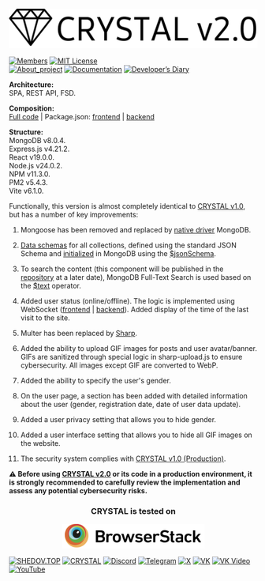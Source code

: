 [<img src="https://raw.githubusercontent.com/CrystalSystems/crystal-v2.0/refs/heads/main/assets/crystal-v2.0_logo.png">](https://shedov.top/description-and-capabilities-of-crystal-v2-0/)


[![Members](https://img.shields.io/badge/dynamic/json?style=for-the-badge&label=&logo=discord&logoColor=white&labelColor=black&color=%23f3f3f3&query=$.approximate_member_count&url=https%3A%2F%2Fdiscord.com%2Fapi%2Finvites%2FENB7RbxVZE%3Fwith_counts%3Dtrue)](https://discord.gg/ENB7RbxVZE)&nbsp;[![MIT License](https://img.shields.io/badge/license-MIT-blue.svg?style=for-the-badge&logo=5865F2&logoColor=black&labelColor=black&color=%23f3f3f3)](https://github.com/CrystalSystems/crystal-v2.0/blob/main/LICENSE)<br/>
[![About_project](https://img.shields.io/badge/About_project-black?style=for-the-badge)](https://shedov.top/about-the-crystal-project)&nbsp;[![Documentation](https://img.shields.io/badge/Documentation-black?style=for-the-badge)](https://shedov.top/documentation-crystal/)&nbsp;[![Developer’s Diary](https://img.shields.io/badge/Developer’s_Diary-black?style=for-the-badge)](https://shedov.top/category/crystal/crystal-developers-diary/)

**Architecture:** <br/>
SPA, REST API, FSD.

**Composition:** <br/>
[Full code](https://github.com/CrystalSystems/crystal-v2.0/) | Package.json: [frontend](https://github.com/CrystalSystems/crystal-v2.0/blob/main/frontend/package.json) | [backend](https://github.com/CrystalSystems/crystal-v2.0/blob/main/backend/package.json)<br/>

**Structure:** <br/>
MongoDB v8.0.4.<br/>
Express.js v4.21.2.<br/>
React v19.0.0.<br/>
Node.js v24.0.2.<br/>
NPM v11.3.0.<br/>
PM2 v5.4.3.<br/>
Vite v6.1.0.<br/>

Functionally, this version is almost completely identical to [CRYSTAL v1.0](https://shedov.top/description-and-capabilities-of-crystal-v1-0/), but has a number of key improvements:

1. Mongoose has been removed and replaced by [native driver](https://www.npmjs.com/package/mongodb) MongoDB.

2. [Data schemas](https://github.com/CrystalSystems/crystal-v2.0/blob/main/backend/src/modules/user/user.schema.js)  for all collections, defined using the standard JSON Schema and [initialized](https://github.com/CrystalSystems/crystal-v2.0/blob/main/backend/src/core/engine/db/initializeCollections.js) in MongoDB using the [$jsonSchema](https://www.mongodb.com/docs/manual/reference/operator/query/jsonSchema/#mongodb-query-op.-jsonSchema).

3. To search the content (this component will be published in the [repository](https://github.com/CrystalSystems/crystal-v2.0) at a later date), MongoDB Full-Text Search is used based on the [$text](https://www.mongodb.com/docs/manual/reference/operator/query/text/) operator.

4. Added user status (online/offline). The logic is implemented using WebSocket ([frontend](https://github.com/CrystalSystems/crystal-v2.0/blob/main/frontend/src/shared/hooks/useWebSocket/useWebSocket.js) | [backend]([</a>](https://github.com/CrystalSystems/crystal-v2.0/blob/main/backend/src/core/engine/web/websocket.js))). Added display of the time of the last visit to the site.

5. Multer has been replaced by [Sharp](https://github.com/CrystalSystems/crystal-v2.0/blob/main/backend/src/shared/utils/sharp/sharp-upload.js).

6. Added the ability to upload GIF images for posts and user avatar/banner. GIFs are sanitized through special logic in sharp-upload.js to ensure cybersecurity. All images except GIF are converted to WebP.

7. Added the ability to specify the user's gender.

8. On the user page, a section has been added with detailed information about the user (gender, registration date, date of user data update).

9. Added a user privacy setting that allows you to hide gender.

10. Added a user interface setting that allows you to hide all GIF images on the website.

11. The security system complies with [CRYSTAL v1.0  (Production)](https://shedov.top/description-and-capabilities-of-crystal-v1-0/#paragraph_7).

**⚠️ Before using [CRYSTAL v2.0](https://github.com/CrystalSystems/crystal-v2.0) or its code in a production environment, it is strongly recommended to carefully review the implementation and assess any potential cybersecurity risks.**<br/>

<h3 align="center">CRYSTAL is tested on</h3>
<p align="center">
  <a href="https://www.browserstack.com/">
    <img src="https://raw.githubusercontent.com/CrystalSystems/crystal-v2.0/bc7bf8b166feef1f4aed3e88dac61d1a25dd2665/assets/browserstack_logo.svg" width="290" />
  </a>
</p>

[![SHEDOV.TOP](https://img.shields.io/badge/SHEDOV.TOP-black?style=for-the-badge)](https://shedov.top/) 
[![CRYSTAL](https://img.shields.io/badge/CRYSTAL-black?style=for-the-badge)](https://crysty.ru/AndrewShedov)
[![Discord](https://img.shields.io/badge/Discord-black?style=for-the-badge&logo=discord&color=black&logoColor=white)](https://discord.gg/ENB7RbxVZE)
[![Telegram](https://img.shields.io/badge/Telegram-black?style=for-the-badge&logo=telegram&color=black&logoColor=white)](https://t.me/ShedovTop)
[![X](https://img.shields.io/badge/%20-black?style=for-the-badge&logo=x&logoColor=white)](https://x.com/AndrewShedov)
[![VK](https://img.shields.io/badge/VK-black?style=for-the-badge&logo=vk)](https://vk.com/ShedovTop)
[![VK Video](https://img.shields.io/badge/VK%20Video-black?style=for-the-badge&logo=vk)](https://vkvideo.ru/@ShedovTop)
[![YouTube](https://img.shields.io/badge/YouTube-black?style=for-the-badge&logo=youtube)](https://www.youtube.com/@AndrewShedov)
 
